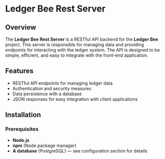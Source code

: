 # Ledger Bee Rest Server

## Overview

The **Ledger Bee Rest Server** is a RESTful API backend for the **Ledger Bee** project. This server is responsible for managing data and providing endpoints for interacting with the ledger system. The API is designed to be simple, efficient, and easy to integrate with the front-end application.

## Features

- RESTful API endpoints for managing ledger data
- Authentication and security measures
- Data persistence with a database
- JSON responses for easy integration with client applications

## Installation

### Prerequisites

- **Node.js** 
- **npm** (Node package manager)
- **A database** (PostgreSQL) — see configuration section for details
